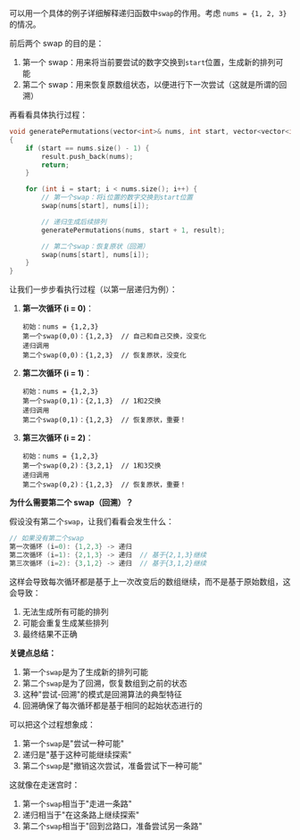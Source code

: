 可以用一个具体的例子详细解释递归函数中`swap`的作用。考虑 `nums = {1, 2, 3}` 的情况。

前后两个 swap 的目的是：
1. 第一个 swap：用来将当前要尝试的数字交换到`start`位置，生成新的排列可能
2. 第二个 swap：用来恢复原数组状态，以便进行下一次尝试（这就是所谓的回溯）

再看看具体执行过程：
```cpp
void generatePermutations(vector<int>& nums, int start, vector<vector<int>>& result)
{
    if (start == nums.size() - 1) {
        result.push_back(nums);
        return;
    }

    for (int i = start; i < nums.size(); i++) {
        // 第一个swap：将i位置的数字交换到start位置
        swap(nums[start], nums[i]);

        // 递归生成后续排列
        generatePermutations(nums, start + 1, result);

        // 第二个swap：恢复原状（回溯）
        swap(nums[start], nums[i]);
    }
}
```

让我们一步步看执行过程（以第一层递归为例）：

1. **第一次循环 (i = 0)**：
   ```
   初始：nums = {1,2,3}
   第一个swap(0,0)：{1,2,3}  // 自己和自己交换，没变化
   递归调用
   第二个swap(0,0)：{1,2,3}  // 恢复原状，没变化
   ```

2. **第二次循环 (i = 1)**：
   ```
   初始：nums = {1,2,3}
   第一个swap(0,1)：{2,1,3}  // 1和2交换
   递归调用
   第二个swap(0,1)：{1,2,3}  // 恢复原状，重要！
   ```

3. **第三次循环 (i = 2)**：
   ```
   初始：nums = {1,2,3}
   第一个swap(0,2)：{3,2,1}  // 1和3交换
   递归调用
   第二个swap(0,2)：{1,2,3}  // 恢复原状，重要！
   ```

**为什么需要第二个 swap（回溯）？**

假设没有第二个`swap`，让我们看看会发生什么：
```cpp
// 如果没有第二个swap
第一次循环 (i=0): {1,2,3} -> 递归
第二次循环 (i=1): {2,1,3} -> 递归  // 基于{2,1,3}继续
第三次循环 (i=2): {3,1,2} -> 递归  // 基于{3,1,2}继续
```

这样会导致每次循环都是基于上一次改变后的数组继续，而不是基于原始数组，这会导致：
1. 无法生成所有可能的排列
2. 可能会重复生成某些排列
3. 最终结果不正确

**关键点总结：**
1. 第一个`swap`是为了生成新的排列可能
2. 第二个`swap`是为了回溯，恢复数组到之前的状态
3. 这种"尝试-回溯"的模式是回溯算法的典型特征
4. 回溯确保了每次循环都是基于相同的起始状态进行的

可以把这个过程想象成：
1. 第一个`swap`是"尝试一种可能"
2. 递归是"基于这种可能继续探索"
3. 第二个`swap`是"撤销这次尝试，准备尝试下一种可能"

这就像在走迷宫时：
1. 第一个`swap`相当于"走进一条路"
2. 递归相当于"在这条路上继续探索"
3. 第二个`swap`相当于"回到岔路口，准备尝试另一条路"